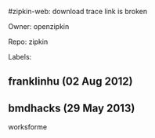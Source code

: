 #zipkin-web: download trace link is broken

Owner: openzipkin

Repo: zipkin

Labels: 

## franklinhu (02 Aug 2012)



## bmdhacks (29 May 2013)

worksforme



